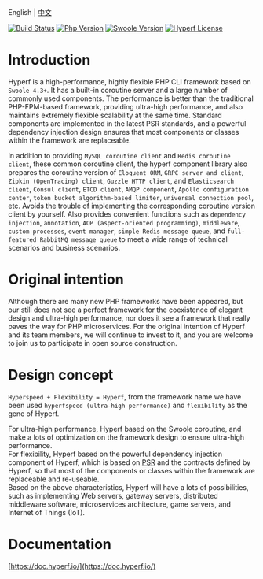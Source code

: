 English | [中文](./README-CN.md)

[![Build Status](https://travis-ci.org/hyperf-cloud/hyperf.svg?branch=master)](https://travis-ci.org/hyperf-cloud/hyperf)
[![Php Version](https://img.shields.io/badge/php-%3E=7.2-brightgreen.svg?maxAge=2592000)](https://secure.php.net/)
[![Swoole Version](https://img.shields.io/badge/swoole-%3E=4.3.3-brightgreen.svg?maxAge=2592000)](https://github.com/swoole/swoole-src)
[![Hyperf License](https://img.shields.io/github/license/hyperf-cloud/hyperf.svg?maxAge=2592000)](https://github.com/hyperf-cloud/hyperf/blob/master/LICENSE.md)



# Introduction

Hyperf is a high-performance, highly flexible PHP CLI framework based on `Swoole 4.3+`. It has a built-in coroutine server and a large number of commonly used components. The performance is better than the traditional PHP-FPM-based framework, providing ultra-high performance, and also maintains extremely flexible scalability at the same time. Standard components are implemented in the latest PSR standards, and a powerful dependency injection design ensures that most components or classes within the framework are replaceable.

In addition to providing `MySQL coroutine client` and `Redis coroutine client`, these common coroutine client, the hyperf component library also prepares the coroutine version of `Eloquent ORM`, `GRPC server and client`, `Zipkin (OpenTracing) client`, `Guzzle HTTP client`, and `Elasticsearch client`, `Consul client`, `ETCD client`, `AMQP component`, `Apollo configuration center`, `token bucket algorithm-based limiter`, `universal connection pool`, etc. Avoids the trouble of implementing the corresponding coroutine version client by yourself. Also provides convenient functions such as `dependency injection`, `annotation`, `AOP (aspect-oriented programming)`, `middleware`, `custom processes`, `event manager`, `simple Redis message queue`, and `full-featured RabbitMQ message queue` to meet a wide range of technical scenarios and business scenarios.

# Original intention

Although there are many new PHP frameworks have been appeared, but our still does not see a perfect framework for the coexistence of elegant design and ultra-high performance, nor does it see a framework that really paves the way for PHP microservices. For the original intention of Hyperf and its team members, we will continue to invest to it, and you are welcome to join us to participate in open source construction.

# Design concept

`Hyperspeed + Flexibility = Hyperf`, from the framework name we have been used `hyperfspeed (ultra-high performance)` and `flexibility` as the gene of Hyperf.

For ultra-high performance, Hyperf based on the Swoole coroutine, and make a lots of optimization on the framework design to ensure ultra-high performance.   
For flexibility, Hyperf based on the powerful dependency injection component of Hyperf, which is based on [PSR](https://www.php-fig.org/psr) and the contracts defined by Hyperf, so that most of the components or classes within the framework are replaceable and re-useable.   
Based on the above characteristics, Hyperf will have a lots of possibilities, such as implementing Web servers, gateway servers, distributed middleware software, microservices architecture, game servers, and Internet of Things (IoT).

# Documentation

[https://doc.hyperf.io/](https://doc.hyperf.io/)